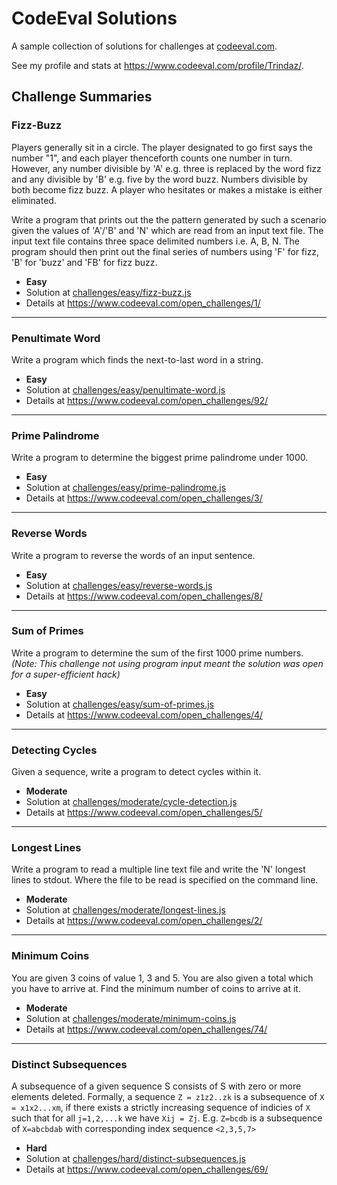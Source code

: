 # CodeEval Solutions

A sample collection of solutions for challenges at [codeeval.com](http://www.codeeval.com).

See my profile and stats at https://www.codeeval.com/profile/Trindaz/.

## Challenge Summaries

### Fizz-Buzz

Players generally sit in a circle. The player designated to go first says the number "1", and each player thenceforth counts one number in turn. However, any number divisible by 'A' e.g. three is replaced by the word fizz and any divisible by 'B' e.g. five by the word buzz. Numbers divisible by both become fizz buzz. A player who hesitates or makes a mistake is either eliminated.

Write a program that prints out the the pattern generated by such a scenario given the values of 'A'/'B' and 'N' which are read from an input text file. The input text file contains three space delimited numbers i.e. A, B, N. The program should then print out the final series of numbers using 'F' for fizz, 'B' for 'buzz' and 'FB' for fizz buzz.

- __Easy__
- Solution at [challenges/easy/fizz-buzz.js](challenges/easy/fizz-buzz.js)
- Details at https://www.codeeval.com/open_challenges/1/

---

### Penultimate Word

Write a program which finds the next-to-last word in a string.

- __Easy__
- Solution at [challenges/easy/penultimate-word.js](challenges/easy/penultimate-word.js)
- Details at https://www.codeeval.com/open_challenges/92/

---

### Prime Palindrome

Write a program to determine the biggest prime palindrome under 1000.

- __Easy__
- Solution at [challenges/easy/prime-palindrome.js](challenges/easy/prime-palindrome.js)
- Details at https://www.codeeval.com/open_challenges/3/

---

### Reverse Words

Write a program to reverse the words of an input sentence.

- __Easy__
- Solution at [challenges/easy/reverse-words.js](challenges/easy/reverse-words.js)
- Details at https://www.codeeval.com/open_challenges/8/

---

### Sum of Primes

Write a program to determine the sum of the first 1000 prime numbers. *(Note: This challenge not using program input meant the solution was open for a super-efficient hack)*

- __Easy__
- Solution at [challenges/easy/sum-of-primes.js](challenges/easy/sum-of-primes.js)
- Details at https://www.codeeval.com/open_challenges/4/

---

### Detecting Cycles

Given a sequence, write a program to detect cycles within it.

- __Moderate__
- Solution at [challenges/moderate/cycle-detection.js](challenges/moderate/cycle-detection.js)
- Details at https://www.codeeval.com/open_challenges/5/

---

### Longest Lines

Write a program to read a multiple line text file and write the 'N' longest lines to stdout. Where the file to be read is specified on the command line.

- __Moderate__
- Solution at [challenges/moderate/longest-lines.js](challenges/moderate/longest-lines.js)
- Details at https://www.codeeval.com/open_challenges/2/

---

### Minimum Coins

You are given 3 coins of value 1, 3 and 5. You are also given a total which you have to arrive at. Find the minimum number of coins to arrive at it.

- __Moderate__
- Solution at [challenges/moderate/minimum-coins.js](challenges/moderate/minimum-coins.js)
- Details at https://www.codeeval.com/open_challenges/74/

---

### Distinct Subsequences

A subsequence of a given sequence S consists of S with zero or more elements deleted. Formally, a sequence `Z = z1z2..zk` is a subsequence of `X = x1x2...xm`, if there exists a strictly increasing sequence of indicies of `X` such that for all `j=1,2,...k` we have `Xij = Zj`. E.g. `Z=bcdb` is a subsequence of `X=abcbdab` with corresponding index sequence `<2,3,5,7>`

- __Hard__
- Solution at [challenges/hard/distinct-subsequences.js](challenges/hard/distinct-subsequences.js)
- Details at https://www.codeeval.com/open_challenges/69/
